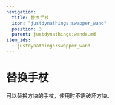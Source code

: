 ```yaml
---
navigation:
  title: 替换手杖
  icon: "justdynathings:swapper_wand"
  position: 3
  parent: justdynathings:wands.md
item_ids:
  - justdynathings:swapper_wand
---
```


# 替换手杖

可以替换方块的手杖，使用时不需破坏方块。

<ItemImage id="justdynathings:swapper_wand" scale="4.0"/>

<Recipe id="justdynathings:swapper_wand" />
